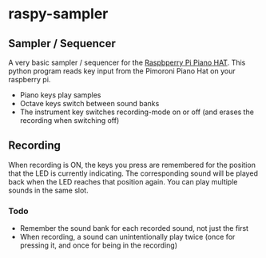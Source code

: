 # raspy-sampler

## Sampler / Sequencer

A very basic sampler / sequencer for the [Raspbperry Pi Piano HAT](https://shop.pimoroni.com/products/piano-hat). This python program reads key input from the Pimoroni Piano Hat on your raspberry pi.

- Piano keys play samples
- Octave keys switch between sound banks
- The instrument key switches recording-mode on or off (and erases the recording when switching off)

## Recording

When recording is ON, the keys you press are remembered for the position that the LED is currently indicating. The corresponding sound 
will be played back when the LED reaches that position again. You can play multiple sounds in the same slot.

### Todo

- Remember the sound bank for each recorded sound, not just the first
- When recording, a sound can unintentionally play twice (once for pressing it, and once for being in the recording)
